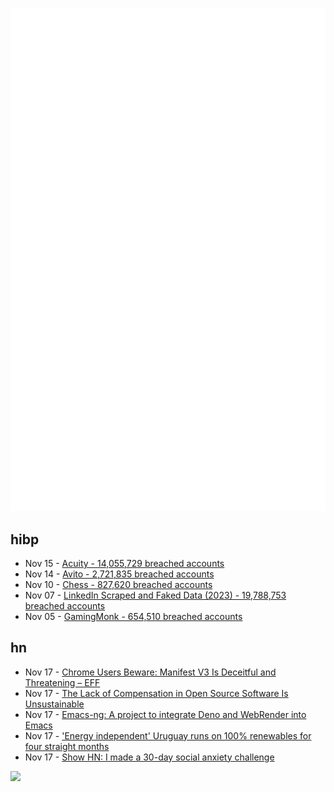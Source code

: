 ![Metrics](https://raw.githubusercontent.com/phixion/phixion/master/metrics.svg)

## hibp

<!--
for https://github.com/phixion/phixion/blob/main/.github/workflows/feeds.yml
-->
<!--START_SECTION:haveibeenpwnd-->
- Nov 15 - [Acuity - 14,055,729 breached accounts](https://haveibeenpwned.com/PwnedWebsites#Acuity)
- Nov 14 - [Avito - 2,721,835 breached accounts](https://haveibeenpwned.com/PwnedWebsites#Avito)
- Nov 10 - [Chess - 827,620 breached accounts](https://haveibeenpwned.com/PwnedWebsites#Chess)
- Nov 07 - [LinkedIn Scraped and Faked Data (2023) - 19,788,753 breached accounts](https://haveibeenpwned.com/PwnedWebsites#LinkedInScrape2023)
- Nov 05 - [GamingMonk - 654,510 breached accounts](https://haveibeenpwned.com/PwnedWebsites#GamingMonk)
<!--END_SECTION:haveibeenpwnd-->

## hn

<!--
for https://github.com/phixion/phixion/blob/main/.github/workflows/feeds.yml
-->
<!--START_SECTION:hn-->
- Nov 17 - [Chrome Users Beware: Manifest V3 Is Deceitful and Threatening – EFF](https://www.eff.org/deeplinks/2021/12/chrome-users-beware-manifest-v3-deceitful-and-threatening)
- Nov 17 - [The Lack of Compensation in Open Source Software Is Unsustainable](https://trstringer.com/oss-compensation-broken/)
- Nov 17 - [Emacs-ng: A project to integrate Deno and WebRender into Emacs](https://github.com/emacs-ng/emacs-ng)
- Nov 17 - ['Energy independent' Uruguay runs on 100% renewables for four straight months](https://theprogressplaybook.com/2023/10/19/energy-independent-uruguay-runs-on-100-renewables-for-four-straight-months/)
- Nov 17 - [Show HN: I made a 30-day social anxiety challenge](https://www.socialanxietychallenge.com/)
<!--END_SECTION:hn-->

<!--
for https://yhype.me
-->
![](https://hit.yhype.me/github/profile?user_id=13013670)
